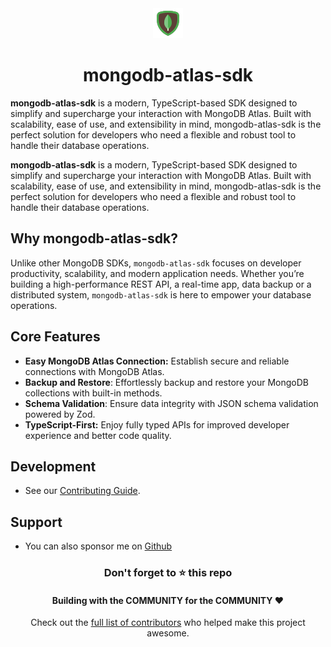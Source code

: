 <div align="center">

<img src="./mongodb.png" alt="">
 <span>
    <h1>mongodb-atlas-sdk</h1>
 </span>
</div>

**mongodb-atlas-sdk** is a modern, TypeScript-based SDK designed to simplify and supercharge your interaction with MongoDB Atlas. Built with scalability, ease of use, and extensibility in mind, mongodb-atlas-sdk is the perfect solution for developers who need a flexible and robust tool to handle their database operations.

**mongodb-atlas-sdk** is a modern, TypeScript-based SDK designed to simplify and supercharge your interaction with MongoDB Atlas. Built with scalability, ease of use, and extensibility in mind, mongodb-atlas-sdk is the perfect solution for developers who need a flexible and robust tool to handle their database operations.

## Why mongodb-atlas-sdk?

Unlike other MongoDB SDKs, `mongodb-atlas-sdk` focuses on developer productivity, scalability, and modern application needs. Whether you’re building a high-performance REST API, a real-time app, data backup or a distributed system, `mongodb-atlas-sdk` is here to empower your database operations.

## Core Features

- **Easy MongoDB Atlas Connection:** Establish secure and reliable connections with MongoDB Atlas.
- **Backup and Restore**: Effortlessly backup and restore your MongoDB collections with built-in methods.
- **Schema Validation**: Ensure data integrity with JSON schema validation powered by Zod.
- **TypeScript-First:** Enjoy fully typed APIs for improved developer experience and better code quality.

## Development

- See our [Contributing Guide](./CONTRIBUTING.md).

## Support

- You can also sponsor me on [Github](https://github.com/sponsors/shivarm)

<div align="center">
    <h3>Don't forget to ⭐ this repo</h3>
    <h4>Building with the COMMUNITY for the COMMUNITY ❤️</h4>
      <p>Check out the <a href="https://github.com/sponsors/shivarm/graphs/contributors">full list of contributors</a> who helped make this project awesome.</p>
</div>
